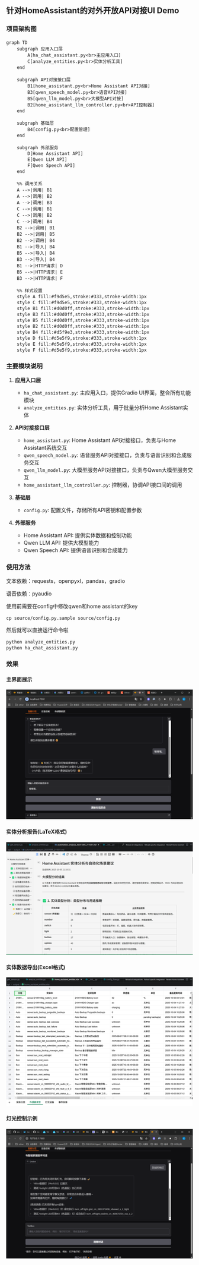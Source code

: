 ## 针对HomeAssistant的对外开放API对接UI Demo

### 项目架构图

```mermaid
graph TD
    subgraph 应用入口层
        A[ha_chat_assistant.py<br>主应用入口]
        C[analyze_entities.py<br>实体分析工具]
    end
  
    subgraph API对接接口层
        B1[home_assistant.py<br>Home Assistant API对接]
        B3[qwen_speech_model.py<br>语音API对接]
        B5[qwen_llm_model.py<br>大模型API对接]
        B2[home_assistant_llm_controller.py<br>API控制器]
    end
  
    subgraph 基础层
        B4[config.py<br>配置管理]
    end
  
    subgraph 外部服务
        D[Home Assistant API]
        E[Qwen LLM API]
        F[Qwen Speech API]
    end
    
    %% 调用关系
    A -->|调用| B1
    A -->|调用| B2
    A -->|调用| B3
    C -->|调用| B1
    C -->|调用| B2
    C -->|调用| B4
    B2 -->|调用| B1
    B2 -->|调用| B5
    B2 -->|调用| B4
    B1 -->|导入| B4
    B5 -->|导入| B4
    B3 -->|导入| B4
    B1 -->|HTTP请求| D
    B5 -->|HTTP请求| E
    B3 -->|HTTP请求| F
    
    %% 样式设置
    style A fill:#f9d5e5,stroke:#333,stroke-width:1px
    style C fill:#f9d5e5,stroke:#333,stroke-width:1px
    style B1 fill:#d0d0ff,stroke:#333,stroke-width:1px
    style B3 fill:#d0d0ff,stroke:#333,stroke-width:1px
    style B5 fill:#d0d0ff,stroke:#333,stroke-width:1px
    style B2 fill:#d0d0ff,stroke:#333,stroke-width:1px
    style B4 fill:#d5f9e3,stroke:#333,stroke-width:1px
    style D fill:#d5e5f9,stroke:#333,stroke-width:1px
    style E fill:#d5e5f9,stroke:#333,stroke-width:1px
    style F fill:#d5e5f9,stroke:#333,stroke-width:1px
```

### 主要模块说明

1. **应用入口层**

   - `ha_chat_assistant.py`: 主应用入口，提供Gradio UI界面，整合所有功能模块
   - `analyze_entities.py`: 实体分析工具，用于批量分析Home Assistant实体
2. **API对接接口层**

   - `home_assistant.py`: Home Assistant API对接接口，负责与Home Assistant系统交互
   - `qwen_speech_model.py`: 语音服务API对接接口，负责与语音识别和合成服务交互
   - `qwen_llm_model.py`: 大模型服务API对接接口，负责与Qwen大模型服务交互
   - `home_assistant_llm_controller.py`: 控制器，协调API接口间的调用
3. **基础层**

   - `config.py`: 配置文件，存储所有API密钥和配置参数
4. **外部服务**

   - Home Assistant API: 提供实体数据和控制功能
   - Qwen LLM API: 提供大模型能力
   - Qwen Speech API: 提供语音识别和合成能力

### 使用方法

文本依赖：requests，openpyxl，pandas，gradio

语音依赖：pyaudio

使用前需要在config中修改qwen和home assistant的key

```
cp source/config.py.sample source/config.py
```

然后就可以直接运行命令啦

```shell
python analyze_entities.py
python ha_chat_assistant.py
```

### 效果

#### 主界面展示
![主界面](images/hello.png)

#### 实体分析报告(LaTeX格式)
![分析报告](images/analysis_latex.png)

#### 实体数据导出(Excel格式)
![Excel数据](images/analysis_excel.png)

#### 灯光控制示例
![灯光控制](images/openlight.png)
